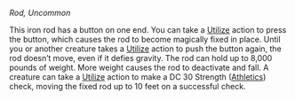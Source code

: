 _Rod, Uncommon_

This iron rod has a button on one end. You can take a [Utilize](https://www.dndbeyond.com/sources/dnd/free-rules/rules-glossary#UtilizeAction) action to press the button, which causes the rod to become magically fixed in place. Until you or another creature takes a [Utilize](https://www.dndbeyond.com/sources/dnd/free-rules/rules-glossary#UtilizeAction) action to push the button again, the rod doesn’t move, even if it defies gravity. The rod can hold up to 8,000 pounds of weight. More weight causes the rod to deactivate and fall. A creature can take a [Utilize](https://www.dndbeyond.com/sources/dnd/free-rules/rules-glossary#UtilizeAction) action to make a DC 30 Strength ([Athletics](https://www.dndbeyond.com/sources/dnd/free-rules/playing-the-game#Skills)) check, moving the fixed rod up to 10 feet on a successful check.